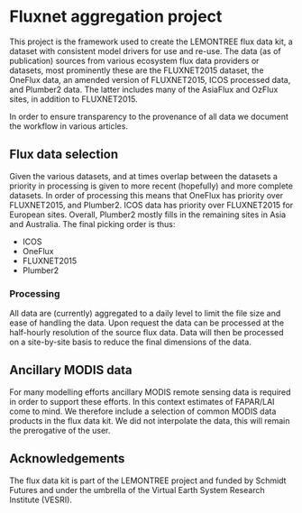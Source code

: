 # Fluxnet aggregation project

This project is the framework used to create the LEMONTREE flux data kit, a
dataset with consistent model drivers for use and re-use. The data (as of publication)
sources from various ecosystem flux data providers or datasets, most prominently 
these are the FLUXNET2015 dataset, the OneFlux data, an amended version of FLUXNET2015,
ICOS processed data, and Plumber2 data. The latter includes many of the AsiaFlux
and OzFlux sites, in addition to FLUXNET2015.

In order to ensure transparency to the provenance of all data we document the
workflow in various articles.

## Flux data selection

Given the various datasets, and at times overlap between the datasets a priority
in processing is given to more recent (hopefully) and more complete datasets. In
order of processing this means that OneFlux has priority over FLUXNET2015, and 
Plumber2. ICOS data has priority over FLUXNET2015 for European sites. Overall, 
Plumber2 mostly fills in the remaining sites in Asia and Australia. The final
picking order is thus:

- ICOS
- OneFlux
- FLUXNET2015
- Plumber2

### Processing

All data are (currently) aggregated to a daily level to limit the file size and
ease of handling the data. Upon request the data can be processed at the half-hourly
resolution of the source flux data. Data will then be processed on a site-by-site
basis to reduce the final dimensions of the data.

## Ancillary MODIS data

For many modelling efforts ancillary MODIS remote sensing data is required in order
to support these efforts. In this context estimates of FAPAR/LAI come to mind. We
therefore include a selection of common MODIS data products in the flux data kit. We did not interpolate the data, this will remain the prerogative of the user.

## Acknowledgements

The flux data kit is part of the LEMONTREE project and funded by Schmidt Futures and under the umbrella of the Virtual Earth System Research Institute (VESRI).
